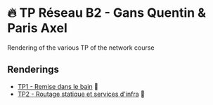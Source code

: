# 🔥 TP Réseau B2 - Gans Quentin & Paris Axel

Rendering of the various TP of the network course

## Renderings

* [TP1 - Remise dans le bain](https://github.com/QuentG/Tp-Reseau/tree/master/TP1) 🛁
* [TP2 - Routage statique et services d'infra](https://github.com/QuentG/Tp-Reseau/tree/master/TP2) 🚦
